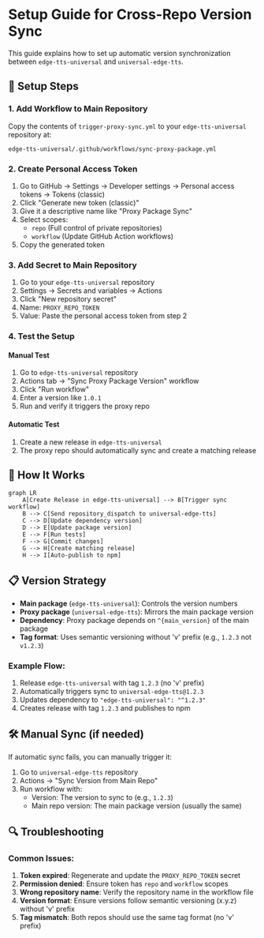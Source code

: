 # Setup Guide for Cross-Repo Version Sync

This guide explains how to set up automatic version synchronization between `edge-tts-universal` and `universal-edge-tts`.

## 🔧 Setup Steps

### 1. Add Workflow to Main Repository

Copy the contents of `trigger-proxy-sync.yml` to your `edge-tts-universal` repository at:

```
edge-tts-universal/.github/workflows/sync-proxy-package.yml
```

### 2. Create Personal Access Token

1. Go to GitHub → Settings → Developer settings → Personal access tokens → Tokens (classic)
2. Click "Generate new token (classic)"
3. Give it a descriptive name like "Proxy Package Sync"
4. Select scopes:
   - `repo` (Full control of private repositories)
   - `workflow` (Update GitHub Action workflows)
5. Copy the generated token

### 3. Add Secret to Main Repository

1. Go to your `edge-tts-universal` repository
2. Settings → Secrets and variables → Actions
3. Click "New repository secret"
4. Name: `PROXY_REPO_TOKEN`
5. Value: Paste the personal access token from step 2

### 4. Test the Setup

#### Manual Test

1. Go to `edge-tts-universal` repository
2. Actions tab → "Sync Proxy Package Version" workflow
3. Click "Run workflow"
4. Enter a version like `1.0.1`
5. Run and verify it triggers the proxy repo

#### Automatic Test

1. Create a new release in `edge-tts-universal`
2. The proxy repo should automatically sync and create a matching release

## 🔄 How It Works

```mermaid
graph LR
    A[Create Release in edge-tts-universal] --> B[Trigger sync workflow]
    B --> C[Send repository_dispatch to universal-edge-tts]
    C --> D[Update dependency version]
    D --> E[Update package version]
    E --> F[Run tests]
    F --> G[Commit changes]
    G --> H[Create matching release]
    H --> I[Auto-publish to npm]
```

## 📋 Version Strategy

- **Main package** (`edge-tts-universal`): Controls the version numbers
- **Proxy package** (`universal-edge-tts`): Mirrors the main package version
- **Dependency**: Proxy package depends on `^{main_version}` of the main package
- **Tag format**: Uses semantic versioning without 'v' prefix (e.g., `1.2.3` not `v1.2.3`)

### Example Flow:

1. Release `edge-tts-universal` with tag `1.2.3` (no 'v' prefix)
2. Automatically triggers sync to `universal-edge-tts@1.2.3`
3. Updates dependency to `"edge-tts-universal": "^1.2.3"`
4. Creates release with tag `1.2.3` and publishes to npm

## 🛠️ Manual Sync (if needed)

If automatic sync fails, you can manually trigger it:

1. Go to `universal-edge-tts` repository
2. Actions → "Sync Version from Main Repo"
3. Run workflow with:
   - Version: The version to sync to (e.g., `1.2.3`)
   - Main repo version: The main package version (usually the same)

## 🔍 Troubleshooting

### Common Issues:

1. **Token expired**: Regenerate and update the `PROXY_REPO_TOKEN` secret
2. **Permission denied**: Ensure token has `repo` and `workflow` scopes
3. **Wrong repository name**: Verify the repository name in the workflow file
4. **Version format**: Ensure versions follow semantic versioning (x.y.z) without 'v' prefix
5. **Tag mismatch**: Both repos should use the same tag format (no 'v' prefix)
